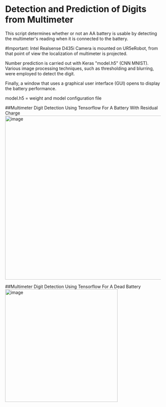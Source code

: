 # Detection and Prediction of Digits from Multimeter

This script determines whether or not an AA battery is usable by detecting the multimeter's reading when it is connected to the battery.

#Important: Intel Realsense D435i Camera is mounted on UR5eRobot, from that point of view the localization of multimeter is projected.

Number prediction is carried out with Keras "model.h5" (CNN MNIST). Various image processing techniques, such as thresholding and blurring, were employed to detect the digit.

Finally, a window that uses a graphical user interface (GUI) opens to display the battery performance.

model.h5 = weight and model configuration file

##Multimeter Digit Detection Using Tensorflow For A Battery With Residual Charge 
<img width="529" alt="image" src="https://github.com/user-attachments/assets/6f876caa-69e9-4311-9fe4-e4940b10acf6" />

##Multimeter Digit Detection Using Tensorflow For A Dead Battery 
<img width="364" alt="image" src="https://github.com/user-attachments/assets/dfd40c27-6665-4551-803c-452141208ec9" />






